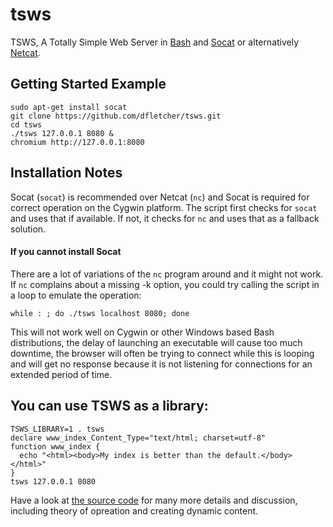 # tsws

TSWS, A Totally Simple Web Server in [Bash](https://www.gnu.org/software/bash/)
and [Socat](http://www.dest-unreach.org/socat/) or alternatively [Netcat](http://nc110.sourceforge.net/).

## Getting Started Example

    sudo apt-get install socat
    git clone https://github.com/dfletcher/tsws.git
    cd tsws
    ./tsws 127.0.0.1 8080 &
    chromium http://127.0.0.1:8080

## Installation Notes

Socat (`socat`) is recommended over Netcat (`nc`) and Socat is required for
correct operation on the Cygwin platform. The script first checks for `socat`
and uses that if available. If not, it checks for `nc` and uses that as a
fallback solution.

#### If you cannot install Socat

There are a lot of variations of the `nc` program around and it might not work.
If `nc` complains about a missing -k option, you could try calling the script in
a loop to emulate the operation:

    while : ; do ./tsws localhost 8080; done

This will not work well on Cygwin or other Windows based Bash distributions, the
delay of launching an executable will cause too much downtime, the browser will
often be trying to connect while this is looping and will get no response
because it is not listening for connections for an extended period of time.

## You can use TSWS as a library:

    TSWS_LIBRARY=1 . tsws
    declare www_index_Content_Type="text/html; charset=utf-8"
    function www_index {
      echo "<html><body>My index is better than the default.</body></html>"
    }
    tsws 127.0.0.1 8080

Have a look at [the source code](https://github.com/dfletcher/tsws/blob/master/tsws) for many more details and discussion, including theory of opreation and creating dynamic content.

